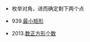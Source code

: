 - 枚举对角，进而确定剩下两个点



- 939.[最小矩形](https://leetcode.cn/problems/minimum-area-rectangle/)
- 2013.[数正方形个数](https://leetcode.cn/problems/detect-squares/)